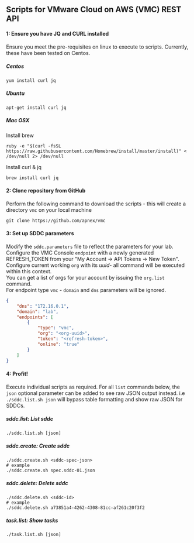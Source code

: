 ## Scripts for VMware Cloud on AWS (VMC) REST API

#### 1: Ensure you have JQ and CURL installed
Ensure you meet the pre-requisites on linux to execute to scripts.
Currently, these have been tested on Centos.

##### Centos
```shell
yum install curl jq
```

##### Ubuntu
```shell
apt-get install curl jq
```

##### Mac OSX
Install brew
```shell
ruby -e "$(curl -fsSL https://raw.githubusercontent.com/Homebrew/install/master/install)" < /dev/null 2> /dev/null
```

Install curl & jq
```shell
brew install curl jq
```

#### 2: Clone repository from GitHub
Perform the following command to download the scripts - this will create a directory `vmc` on your local machine
```shell
git clone https://github.com/apnex/vmc
```

#### 3: Set up SDDC parameters
Modify the `sddc.parameters` file to reflect the parameters for your lab.
Configure the VMC Console `endpoint` with a newly generated REFRESH_TOKEN from your "My Account -> API Tokens -> New Token".  
Configure current working `org` with its *uuid*- all command will be executed within this context.  
You can get a list of orgs for your account by issuing the `org.list` command.  
For endpoint type `vmc` - `domain` and `dns` parameters will be ignored.  
```json
{
	"dns": "172.16.0.1",
	"domain": "lab",
	"endpoints": [
		{
			"type": "vmc",
			"org": "<org-uuid>",
			"token": "<refresh-token>",
			"online": "true"
		}
	]
}
```

#### 4: Profit!
Execute individual scripts as required.
For all `list` commands below, the `json` optional parameter can be added to see raw JSON output instead.
i.e `./sddc.list.sh json` will bypass table formatting and show raw JSON for SDDCs. 

##### sddc.list: List sddc
```shell
./sddc.list.sh [json]
```

##### sddc.create: Create sddc
```shell
./sddc.create.sh <sddc-spec-json>
# example
./sddc.create.sh spec.sddc-01.json
```

##### sddc.delete: Delete sddc
```shell
./sddc.delete.sh <sddc-id>
# example
./sddc.delete.sh a73851a4-4262-4308-81cc-af261c20f3f2
```

##### task.list: Show tasks
```shell
./task.list.sh [json]
```
